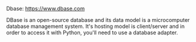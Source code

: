 Dbase:
https://www.dbase.com

DBase is an open-source database and its data model is a microcomputer database
management system. It's hosting model is client/server and in order to access
it with Python, you'll need to use a database adapter.
